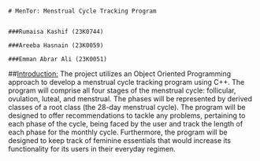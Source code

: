                                                                                 # MenTor: Menstrual Cycle Tracking Program

                                                                                          ###Rumaisa Kashif (23K0744)
                                                                                          ###Areeba Hasnain (23K0059)
                                                                                          ###Emman Abrar Ali (23K0051)

                                                                                          


##<u>Introduction:</u>
The project utilizes an Object Oriented Programming approach to develop a menstrual cycle tracking program using C++. The program will comprise all four stages of the menstrual cycle: follicular, ovulation, luteal, and menstrual. The phases will be represented by derived classes of a root class (the 28-day menstrual cycle). The program will be designed to offer recommendations to tackle any problems, pertaining to each phase of the cycle, being faced by the user and track the length of each phase for the monthly cycle. Furthermore, the program will be designed to keep track of feminine essentials that would increase its functionality for its users in their everyday regimen.

